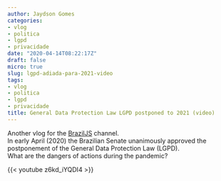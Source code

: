 ```yaml
---
author: Jaydson Gomes
categories:
- vlog
- politica
- lgpd
- privacidade
date: "2020-04-14T08:22:17Z"
draft: false
micro: true
slug: lgpd-adiada-para-2021-video
tags:
- vlog
- politica
- lgpd
- privacidade
title: General Data Protection Law LGPD postponed to 2021 (video)
---
```


Another vlog for the [BrazilJS](https://www.youtube.com/user/BrazilJS) channel.  
In early April (2020) the Brazilian Senate unanimously approved the postponement of the General Data Protection Law (LGPD).  
What are the dangers of actions during the pandemic?  

{{< youtube z6kd_iYQDI4 >}}
